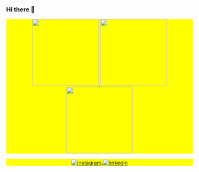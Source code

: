 ### Hi there 👋

<!--
**analivia1104/analivia1104** is a ✨ _special_ ✨ repository because its `README.md` (this file) appears on your GitHub profile.

Here are some ideas to get you started:

- 🔭 I’m currently working on ...
- 🌱 I’m currently learning ...
- 👯 I’m looking to collaborate on ...
- 🤔 I’m looking for help with ...
- 💬 Ask me about ...
- 📫 How to reach me: ...
- 😄 Pronouns: ...
- ⚡ Fun fact: ...
-->

<p align="center" style="background:yellow">
<a href="https://github.com/analivia1104">
  <img height="180em" src="https://github-readme-stats.vercel.app/api?username=analivia1104&show_icons=true&theme=radical&include_all_commits=true&count_private=true"/>
  <img height="180em" src="https://github-readme-stats.vercel.app/api/top-langs/?username=analivia1104&layout=compact&langs_count=7&theme=radical"/> 
  <img height="180em" src="https://github-profile-trophy.vercel.app/?username=analivia1104&theme=radical&no-frame=true&row=1&&margin-w=20&no-bg=true"/>
 
  <p align="center" style="background:yellow">

 <a href="https://www.instagram.com/analivia_1104" target="_blank">
 <img align="center" src="https://img.shields.io/badge/-Instagram-05122A?style=flat&logo=instagram" alt="instagram"/>
 <a href="https://www.linkedin.com/in/ana-l%C3%ADvia-silva-paiva-915a13230/" target="_blank">
 <img align="center" src="https://img.shields.io/badge/-LinkedIn-05122A?style=flat&logo=linkedin" alt="linkedin"/>
</a>

</a>
